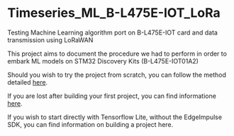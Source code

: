 # Timeseries_ML_B-L475E-IOT_LoRa
Testing Machine Learning algorithm port on B-L475E-IOT card and data transmission using LoRaWAN

This project aims to document the procedure we had to perform in order to embark ML models on STM32 Discovery Kits (B-L475E-IOT01A2)

Should you wish to try the project from scratch, you can follow the method detailed [here](building_lora_project/README.md).

If you are lost after building your first project, you can find informatione [here](building_lora_project/README.md).

If you wish to start directly with Tensorflow Lite, without the EdgeImpulse SDK, you can find information on building a project here.
